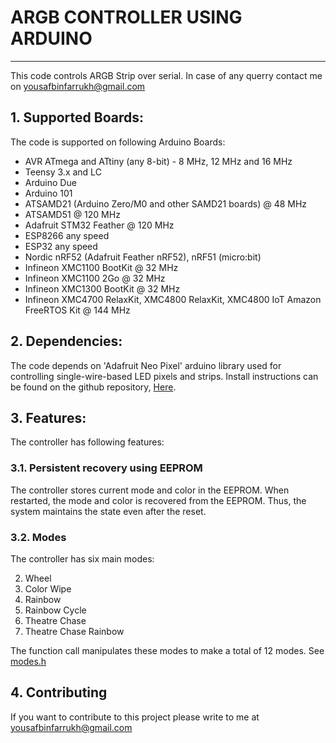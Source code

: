 # ARGB CONTROLLER USING ARDUINO
---
This code controls ARGB Strip over serial. In case of any querry contact me on yousafbinfarrukh@gmail.com

## 1. Supported Boards:

The code is supported on following Arduino Boards:
- AVR ATmega and ATtiny (any 8-bit) - 8 MHz, 12 MHz and 16 MHz
- Teensy 3.x and LC
- Arduino Due
- Arduino 101
- ATSAMD21 (Arduino Zero/M0 and other SAMD21 boards) @ 48 MHz
- ATSAMD51 @ 120 MHz
- Adafruit STM32 Feather @ 120 MHz
- ESP8266 any speed
- ESP32 any speed
- Nordic nRF52 (Adafruit Feather nRF52), nRF51 (micro:bit)
- Infineon XMC1100 BootKit @ 32 MHz
- Infineon XMC1100 2Go @ 32 MHz
- Infineon XMC1300 BootKit @ 32 MHz
- Infineon XMC4700 RelaxKit, XMC4800 RelaxKit, XMC4800 IoT Amazon FreeRTOS Kit @ 144 MHz

## 2. Dependencies:

The code depends on 'Adafruit Neo Pixel' arduino library used for controlling single-wire-based LED pixels and strips. Install instructions can be found on the github repository, [Here](https://github.com/adafruit/Adafruit_NeoPixel).

## 3. Features:
The controller has following features:

### 3.1. Persistent recovery using EEPROM 
The controller stores current mode and color in the EEPROM. When restarted, the mode and color is recovered from the EEPROM. Thus, the system maintains the state even after the reset. 

### 3.2. Modes
The controller has six main modes:

2. Wheel
3. Color Wipe
4. Rainbow 
5. Rainbow Cycle
6. Theatre Chase
7. Theatre Chase Rainbow

The function call manipulates these modes to make a total of 12 modes. See [modes.h](https://raw.githubusercontent.com/yousafbinfarrukh/ARGB_Arduino/main/main/MODES.h)

## 4. Contributing
If you want to contribute to this project please write to me at yousafbinfarrukh@gmail.com
